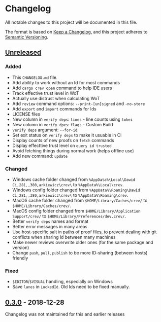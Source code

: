 # Changelog
All notable changes to this project will be documented in this file.

The format is based on [Keep a Changelog](https://keepachangelog.com/en/1.0.0/),
and this project adheres to [Semantic Versioning](https://semver.org/spec/v2.0.0.html).

## [Unreleased](https://github.com/dpc/crev/compare/cargo-crev-v0.3.0...HEAD)
### Added
- This `CHANGELOG.md` file.
- Add ability to work without an Id for most commands
- Add `cargo crev open` command to help IDE users
- Track effective trust level in WoT
- Actually use distrust when calculating WoT
- Add `review` command options: `--print-[un]signed` and `-no-store`
- Add `export` and `import` commands for Ids
- LICENSE files
- New column in `verify deps`: `lines` - line counts using `tokei`
- New column in `verify dpes`: `flags` - Custom Build
- `verify deps` argument: `--for-id`
- Set exit status on `verify deps` to make it usuable in CI
- Display counts of new proofs on `fetch` commands
- Display effecttive trust level on `query id trusted`
- Avoid fetching things during normal work (helps offline use)
- Add new command: `update`

### Changed
- Windows cache folder changed from `%AppData%\Local\Dawid Ci,281,,380,arkiewicz\crev\` to `%AppData%\Local\crev`.
- Windows config folder changed from `%AppData%\Roaming\Dawid Ci,281,,380,arkiewicz\crev\` to `%AppData%\Roaming\crev`.
- MacOS cache folder changed from `$HOME/Library/Caches/crev/` to `$HOME/Library/Caches/crev/`.
- MacOS config folder changed from `$HOME/Library/Application Support/crev/` to `$HOME/Library/Preferences/dev.crev/`.
- Better `verify deps` names and format
- Better error messages in many areas
- Use host-specific salt in paths of proof files, to prevent dealing with git conflicts when sharing Id between many machines
- Make newer reviews overwrite older ones (for the same package and version)
- Change `push`, `pull`, `publish` to be more ID-sharing (between hosts) friendly

### Fixed
- `$EDITOR`/`$VISUAL` handling, especially on Windows
- Save `lanes` in `LockedId`. Old Ids need to be fixed manually.

## [0.3.0](https://github.com/dpc/crev/compare/cargo-crev-v0.2.0...v0.3.0) - 2018-12-28

Changelog was not maintained for this and earlier releases
